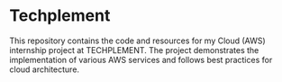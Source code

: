 # Techplement
This repository contains the code and resources for my Cloud (AWS) internship project at TECHPLEMENT. The project demonstrates the implementation of various AWS services and follows best practices for cloud architecture.

